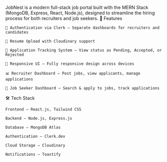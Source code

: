 JobNest is a modern full-stack job portal built with the MERN Stack (MongoDB, Express, React, Node.js), designed to streamline the hiring process for both recruiters and job seekers.
🚀 Features

    🔐 Authentication via Clerk – Separate dashboards for recruiters and candidates

    📄 Resume Upload with Cloudinary support

    🧾 Application Tracking System – View status as Pending, Accepted, or Rejected

    🎯 Responsive UI – Fully responsive design across devices

    📊 Recruiter Dashboard – Post jobs, view applicants, manage applications

    💼 Job Seeker Dashboard – Search & apply to jobs, track applications

🛠 Tech Stack

    Frontend – React.js, Tailwind CSS

    Backend – Node.js, Express.js

    Database – MongoDB Atlas

    Authentication – Clerk.dev

    Cloud Storage – Cloudinary

    Notifications – Toastify
